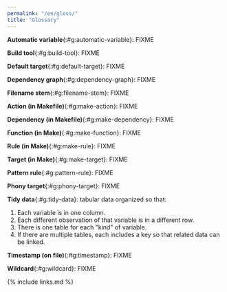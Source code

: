 ```yaml
---
permalink: "/en/gloss/"
title: "Glossary"
---
```


**Automatic variable**{:#g:automatic-variable}: FIXME

**Build tool**{:#g:build-tool}: FIXME

**Default target**{:#g:default-target}: FIXME

**Dependency graph**{:#g:dependency-graph}: FIXME

**Filename stem**{:#g:filename-stem}: FIXME

**Action (in Makefile)**{:#g:make-action}: FIXME

**Dependency (in Makefile)**{:#g:make-dependency}: FIXME

**Function (in Make)**{:#g:make-function}: FIXME

**Rule (in Make)**{:#g:make-rule}: FIXME

**Target (in Make)**{:#g:make-target}: FIXME

**Pattern rule**{:#g:pattern-rule}: FIXME

**Phony target**{:#g:phony-target}: FIXME

**Tidy data**{:#g:tidy-data}: tabular data organized so that:
1.  Each variable is in one column.
2.  Each different observation of that variable is in a different row.
3.  There is one table for each "kind" of variable.
4.  If there are multiple tables, each includes a key so that related data can be linked.

**Timestamp (on file)**{:#g:timestamp}: FIXME

**Wildcard**{:#g:wildcard}: FIXME

{% include links.md %}
